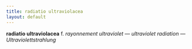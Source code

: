 ```yaml
---
title: radiatio ultraviolacea
layout: default
---
```


**radiatio ultraviolacea** f. *rayonnement ultraviolet — ultraviolet radiation — Ultraviolettstrahlung*